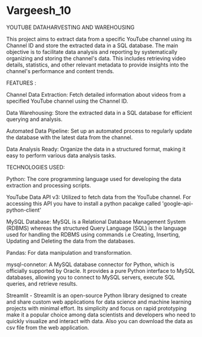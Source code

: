 # Vargeesh_10
YOUTUBE DATAHARVESTING AND WAREHOUSING

This project aims to extract data from a specific YouTube channel using its Channel ID and store the extracted data in a SQL database. The main objective is to facilitate data analysis and reporting by systematically organizing and storing the channel's data. This includes retrieving video details, statistics, and other relevant metadata to provide insights into the channel's performance and content trends.

FEATURES :

Channel Data Extraction: Fetch detailed information about videos from a specified YouTube channel using the Channel ID.

Data Warehousing: Store the extracted data in a SQL database for efficient querying and analysis.

Automated Data Pipeline: Set up an automated process to regularly update the database with the latest data from the channel.

Data Analysis Ready: Organize the data in a structured format, making it easy to perform various data analysis tasks.

TECHNOLOGIES USED:

Python: The core programming language used for developing the data extraction and processing scripts.

YouTube Data API v3: Utilized to fetch data from the YouTube channel. For accessing this API you have to install a python pacakge called 'google-api-python-client'

MySQL Database: MySQL is a Relational Database Management System (RDBMS) whereas the structured Query Language (SQL) is the language used for handling the RDBMS using commands i.e Creating, Inserting, Updating and Deleting the data from the databases.

Pandas: For data manipulation and transformation.

mysql-connetor: A MySQL database connector for Python, which is officially supported by Oracle. It provides a pure Python interface to MySQL databases, allowing you to connect to MySQL servers, execute SQL queries, and retrieve results.

Streamlit - Streamlit is an open-source Python library designed to create and share custom web applications for data science and machine learning projects with minimal effort. Its simplicity and focus on rapid prototyping make it a popular choice among data scientists and developers who need to quickly visualize and interact with data. Also you can download the data as csv file from the web application.



 
